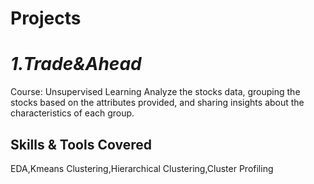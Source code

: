 # Projects
# *1.Trade&Ahead*
Course: Unsupervised Learning
Analyze the stocks data, grouping the stocks based on the attributes provided, and sharing insights about the characteristics of each group.

  ## Skills & Tools Covered
EDA,Kmeans Clustering,Hierarchical Clustering,Cluster Profiling

